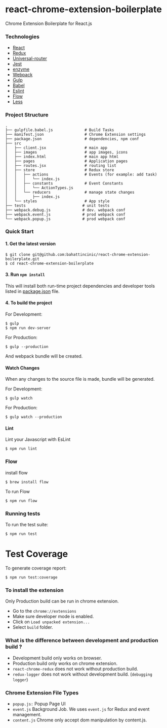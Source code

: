 # react-chrome-extension-boilerplate
Chrome Extension Boilerplate for React.js

### Technologies

- [React](https://facebook.github.io/react/)
- [Redux](http://redux.js.org/)
- [Universal-router](https://github.com/kriasoft/universal-router)
- [Jest](https://facebook.github.io/jest/)
- [enzyme](https://github.com/airbnb/enzyme)
- [Webpack](https://webpack.github.io/)
- [Gulp](http://gulpjs.com/)
- [Babel](https://babeljs.io/)
- [Eslint](http://eslint.org/)
- [Flow](https://flow.org/)
- [Less](http://lesscss.org/)


### Project Structure

```
.
├── gulpfile.babel.js              # Build Tasks
├── manifest.json                  # Chrome Extension settings
├── package.json                   # dependencies, npm conf
├── src
│   ├── client.jsx                 # main app
│   ├── images                     # app images, icons
│   ├── index.html                 # main app html
│   ├── pages                      # Application pages
│   ├── routes.jsx                 # routing list
│   ├── store                      # Redux store
│   │   ├── actions                # Events (for example: add task)
│   │   │   └── index.js
│   │   ├── constants              # Event Constants
│   │   │   └── ActionTypes.js
│   │   └── reducers               # manage state changes
│   │       ├── index.js
│   └── styles                     # App style
├── tests                         # unit tests
├── webpack.debug.js              # dev. webpack conf
├── webpack.event.js              # prod webpack conf
└── webpack.popup.js              # prod webpack conf
```


### Quick Start

#### 1. Get the latest version

```shell
$ git clone git@github.com:bahattincinic/react-chrome-extension-boilerplate.git
$ cd react-chrome-extension-boilerplate
```

#### 3. Run `npm install`

This will install both run-time project dependencies and developer tools listed
in [package.json](./package.json) file.


#### 4. To build the project

For Development:

```shell
$ gulp
$ npm run dev-server
```

For Production:

```shell
$ gulp --production
```

And webpack bundle will be created.


#### Watch Changes

When any changes to the source file is made, bundle will be generated.

For Development:

```shell
$ gulp watch
```

For Production:

```shell
$ gulp watch --production
```

#### Lint

Lint your Javascript with EsLint

```shell
$ npm run lint
```

### Flow

install flow

```shell
$ brew install flow
```

To run Flow

```shell
$ npm run flow
```

### Running tests

To run the test suite:

```shell
$ npm run test
```

# Test Coverage

To generate coverage report:

```shell
$ npm run test:coverage
```


### To install the extension

Only Production build can be run in chrome extension.

- Go to  the `chrome://extensions`
- Make sure developer mode is enabled.
- Click on `Load unpacked extension...`
- Select `build` folder.

### What is the difference between development and production build ?
- Development build only works on browser.
- Production build only works on chrome extension.
- `react-chrome-redux` does not work without production build.
- `redux-logger` does not work without development build. (`debugging logger`)


### Chrome Extension File Types

- `popup.js:` Popup Page UI
- `event.js` Background Job. We uses `event.js` for Redux and event management.
- `content.js` Chrome only accept dom manipulation by content.js.
